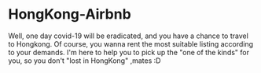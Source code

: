 # HongKong-Airbnb
Well, one day covid-19 will be eradicated, and you have a chance to travel to Hongkong. Of course,  you wanna rent the most suitable listing according to your demands.
I'm here to help you to pick up the "one of the kinds" for you, so you don't "lost in HongKong" ,mates :D 
